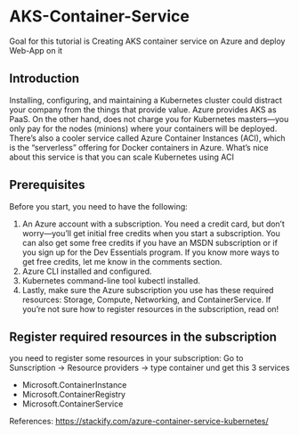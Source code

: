 # AKS-Container-Service
Goal for this tutorial is Creating AKS container service on Azure and deploy Web-App on it

## Introduction

Installing, configuring, and maintaining a Kubernetes cluster could distract your company from the things that provide value. 
Azure provides AKS as PaaS. On the other hand, does not charge you for Kubernetes masters—you only pay for the nodes (minions) where your containers will be deployed.
There’s also a cooler service called Azure Container Instances (ACI), which is the “serverless” offering for Docker containers in Azure. What’s nice about this service is that you can scale Kubernetes using ACI

## Prerequisites
Before you start, you need to have the following:

1. An Azure account with a subscription. You need a credit card, but don’t worry—you’ll get initial free credits when you start a subscription. You can also get some free credits if you have an MSDN subscription or if you sign up for the Dev Essentials program. If you know more ways to get free credits, let me know in the comments section.
2. Azure CLI installed and configured.
3. Kubernetes command-line tool kubectl installed.
4. Lastly, make sure the Azure subscription you use has these required resources: Storage, Compute, Networking, and ContainerService. If you’re not sure how to register resources in the subscription, read on!

## Register required resources in the subscription
you need to register some resources in your subscription:
Go to Sunscription -> Resource providers -> type container und get this 3 services
* Microsoft.ContainerInstance
* Microsoft.ContainerRegistry
* Microsoft.ContainerService

References:
https://stackify.com/azure-container-service-kubernetes/
